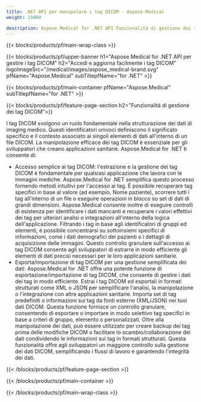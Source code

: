 ```yaml
---
title: .NET API per manipolare i tag DICOM - Aspose.Medical
weight: 15000

description: Aspose.Medical for .NET API Funzionalità di gestione dei tag DICOM
---
```


{{< blocks/products/pf/main-wrap-class >}}

{{< blocks/products/pf/upper-banner h1="Aspose.Medical for .NET API per gestire i tag DICOM" h2="Accedi e aggiorna facilmente i tag DICOM" logoImageSrc="/medical/images/aspose_medical-brand.svg" pfName="Aspose.Medical" subTitlepfName="for .NET" >}}

{{< blocks/products/pf/main-container pfName="Aspose.Medical" subTitlepfName="for .NET" >}}

{{< blocks/products/pf/feature-page-section h2="Funzionalità di gestione dei tag DICOM">}}

<p>I tag DICOM svolgono un ruolo fondamentale nella strutturazione dei dati di imaging medico. Questi identificatori univoci definiscono il significato specifico e il contesto associato ai singoli elementi di dati all'interno di un file DICOM. La manipolazione efficace dei tag DICOM è essenziale per gli sviluppatori che creano applicazioni sanitarie. Aspose.Medical for .NET ti consente di:</p>

<ul>
<li>Accesso semplice ai tag DICOM: l'estrazione e la gestione dei tag DICOM è fondamentale per qualsiasi applicazione che lavora con le immagini mediche. Aspose.Medical for .NET semplifica questo processo fornendo metodi intuitivi per l'accesso ai tag. È possibile recuperare tag specifici in base al valore (ad esempio, Nome paziente), scorrere tutti i tag all'interno di un file o eseguire operazioni in blocco su set di dati di grandi dimensioni. Aspose.Medical consente inoltre di eseguire controlli di esistenza per identificare i dati mancanti e recuperare i valori effettivi dei tag per ulteriori analisi o integrazioni all'interno della logica dell'applicazione. Filtrando i tag in base agli identificatori di gruppi ed elementi, è possibile concentrarsi su sottoinsiemi specifici di informazioni, come i dati demografici dei pazienti o i dettagli di acquisizione delle immagini. Questo controllo granulare sull'accesso ai tag DICOM consente agli sviluppatori di estrarre in modo efficiente gli elementi di dati precisi necessari per le loro applicazioni sanitarie.</li>
<li>Esporta/importazione di tag DICOM per una gestione semplificata dei dati: Aspose.Medical for .NET offre una potente funzione di esportazione/importazione di tag DICOM, che consente di gestire i dati dei tag in modo efficiente. Estrai i tag DICOM ed esportali in formati strutturati come XML o JSON per semplificare l'analisi, la manipolazione o l'integrazione con altre applicazioni sanitarie. Importa set di tag predefiniti o informazioni sui tag da fonti esterne (XML/JSON) nei tuoi dati DICOM. Questa funzione fornisce un controllo granulare, consentendo di esportare o importare in modo selettivo tag specifici in base a criteri di gruppo, elemento o personalizzati. Oltre alla manipolazione dei dati, può essere utilizzato per creare backup dei tag prima delle modifiche DICOM o facilitare lo scambio/collaborazione dei dati condividendo le informazioni sui tag in formati strutturati. Questa funzionalità offre agli sviluppatori un maggiore controllo sulla gestione dei dati DICOM, semplificando i flussi di lavoro e garantendo l'integrità dei dati.</li>
</ul>

{{< /blocks/products/pf/feature-page-section >}}

{{< /blocks/products/pf/main-container >}}

{{< /blocks/products/pf/main-wrap-class >}}